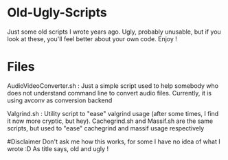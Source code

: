 # Old-Ugly-Scripts
Just some old scripts I wrote years ago. Ugly, probably unusable, but if you look at these, you'll feel better about your own code. Enjoy !

# Files
AudioVideoConverter.sh :
Just a simple script used to help somebody who does not understand command line to convert audio files. Currently, it is using avconv as conversion backend

Valgrind.sh :
Utility script to "ease" valgrind usage (after some times, I find it now more cryptic, but hey). Cachegrind.sh and Massif.sh are the same scripts, but used to "ease" cachegrind and massif usage respectively

#Disclaimer
Don't ask me how this works, for some I have no idea of what I wrote :D 
As title says, old and ugly !
